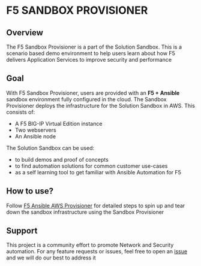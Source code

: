 # F5 SANDBOX PROVISIONER

## Overview
The F5 Sandbox Provisioner is a part of the Solution Sandbox. This is a scenario based demo environment to help users learn about how F5 delivers Application Services to improve security and performance

## Goal
With F5 Sandbox Provisioner, users are provided with an **F5 + Ansible** sandbox environment fully configured in the cloud. The Sandbox Provisioner deploys the infrastructure for the Solution Sandbox  in AWS. This consists of:
- A F5 BIG-IP Virtual Edition instance
- Two webservers
- An Ansible node 

The Solution Sandbox can be used:
- to build demos and proof of concepts
- to find automation solutions for common customer use-cases
- as a self learning tool to get familiar with Ansible Automation for F5


## How to use?
Follow [F5 Ansible AWS Provisioner](https://github.com/f5devcentral/F5-Automation-Sandbox) for detailed steps to spin up and tear down the sandbox infrastructure using the Sandbox Provisioner

## Support
This project is a community effort to promote Network and Security automation. For any feature requests or issues, feel free to open an [issue](https://github.com/f5alliances/f5_provisioner/issues) and we will do our best to address it
